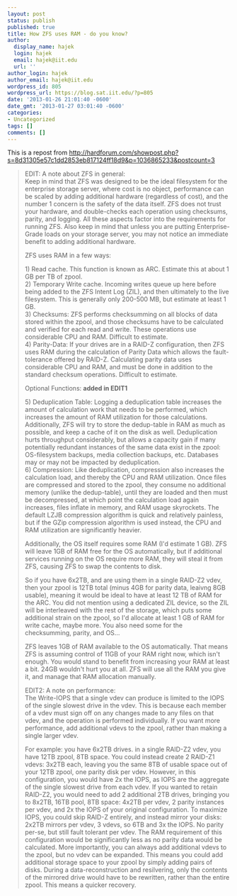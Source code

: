 ```yaml
---
layout: post
status: publish
published: true
title: How ZFS uses RAM - do you know?
author:
  display_name: hajek
  login: hajek
  email: hajek@iit.edu
  url: ''
author_login: hajek
author_email: hajek@iit.edu
wordpress_id: 805
wordpress_url: https://blog.sat.iit.edu/?p=805
date: '2013-01-26 21:01:40 -0600'
date_gmt: '2013-01-27 03:01:40 -0600'
categories:
- Uncategorized
tags: []
comments: []
---
```

<p>This is a repost from <a href="http://hardforum.com/showpost.php?s=8d31305e57c1dd2853eb817124ff18d9&p=1036865233&postcount=3" title="How ZFS uses RAM">http://hardforum.com/showpost.php?s=8d31305e57c1dd2853eb817124ff18d9&p=1036865233&postcount=3</a></p>
<blockquote><p>EDIT: A note about ZFS in general:<br />
Keep in mind that ZFS was designed to be the ideal filesystem for the enterprise storage server, where cost is no object, performance can be scaled by adding additional hardware (regardless of cost), and the number 1 concern is the safety of the data itself. ZFS does not trust your hardware, and double-checks each operation using checksums, parity, and logging. All these aspects factor into the requirements for running ZFS. Also keep in mind that unless you are putting Enterprise-Grade loads on your storage server, you may not notice an immediate benefit to adding additional hardware.</p>
<p>ZFS uses RAM in a few ways:</p>
<p>1) Read cache. This function is known as ARC. Estimate this at about 1 GB per TB of zpool.<br />
2) Temporary Write cache. Incoming writes queue up here before being added to the ZFS Intent Log (ZIL), and then ultimately to the live filesystem. This is generally only 200-500 MB, but estimate at least 1 GB.<br />
3) Checksums: ZFS performs checksumming on all blocks of data stored within the zpool, and those checksums have to be calculated and verified for each read and write. These operations use considerable CPU and RAM. Difficult to estimate.<br />
4) Parity-Data: If your drives are in a RAID-Z configuration, then ZFS uses RAM during the calculation of Parity Data which allows the fault-tolerance offered by RAID-Z. Calculating parity data uses considerable CPU and RAM, and must be done in addition to the standard checksum operations. Difficult to estimate.</p>
<p>Optional Functions: <strong>added in EDIT1</strong></p>
<p>5) Deduplication Table: Logging a deduplication table increases the amount of calculation work that needs to be performed, which increases the amount of RAM utilization for those calculations. Additionally, ZFS will try to store the dedup-table in RAM as much as possible, and keep a cache of it on the disk as well. Deduplication hurts throughput considerably, but allows a capacity gain if many potentially redundant instances of the same data exist in the zpool: OS-filesystem backups, media collection backups, etc. Databases may or may not be impacted by deduplication.<br />
6) Compression: Like deduplication, compression also increases the calculation load, and thereby the CPU and RAM utilization. Once files are compressed and stored to the zpool, they consume no additional memory (unlike the dedup-table), until they are loaded and then must be decompressed, at which point the calculation load again increases, files inflate in memory, and RAM usage skyrockets. The default LZJB compression algorithm is quick and relatively painless, but if the GZip compression algorithm is used instead, the CPU and RAM utilization are significantly heavier.</p>
<p><!--more But wait, there's more!--></p>
<p>Additionally, the OS itself requires some RAM (I'd estimate 1 GB). ZFS will leave 1GB of RAM free for the OS automatically, but if additional services running on the OS require more RAM, they will steal it from ZFS, causing ZFS to swap the contents to disk.</p>
<p>So if you have 6x2TB, and are using them in a single RAID-Z2 vdev, then your zpool is 12TB total (minus 4GB for parity data, leaivng 8GB usable), meaning it would be ideal to have at least 12 TB of RAM for the ARC. You did not mention using a dedicated ZIL device, so the ZIL will be interleaved with the rest of the storage, which puts some additional strain on the zpool, so I'd allocate at least 1 GB of RAM for write cache, maybe more. You also need some for the checksumming, parity, and OS...</p>
<p>ZFS leaves 1GB of RAM available to the OS automatically. That means ZFS is assuming control of 11GB of your RAM right now, which isn't enough. You would stand to benefit from increasing your RAM at least a bit. 24GB wouldn't hurt you at all. ZFS will use all the RAM you give it, and manage that RAM allocation manually.</p>
<p>EDIT2: A note on performance:<br />
The Write-IOPS that a single vdev can produce is limited to the IOPS of the single slowest drive in the vdev. This is because each member of a vdev must sign off on any changes made to any files on that vdev, and the operation is performed individually. If you want more performance, add additional vdevs to the zpool, rather than making a single larger vdev.</p>
<p>For example: you have 6x2TB drives. in a single RAID-Z2 vdev, you have 12TB zpool, 8TB space. You could instead create 2 RAID-Z1 vdevs: 3x2TB each, leaving you the same 8TB of usable space out of your 12TB zpool, one parity disk per vdev. However, in this configuration, you would have 2x the IOPS, as IOPS are the aggregate of the single slowest drive from each vdev. If you wanted to retain RAID-Z2, you would need to add 2 additional 2TB drives, bringing you to 8x2TB, 16TB pool, 8TB space: 4x2TB per vdev, 2 parity instances per vdev, and 2x the IOPS of your original configuration. To maximize IOPS, you could skip RAID-Z entirely, and instead mirror your disks: 2x2TB mirrors per vdev, 3 vdevs, so 6TB and 3x the IOPS. No parity per-se, but still fault tolerant per vdev. The RAM requirement of this configuration would be significantly less as no parity data would be calculated. More importantly, you can always add additional vdevs to the zpool, but no vdev can be expanded. This means you could add additional storage space to your zpool by simply adding pairs of disks. During a data-reconstruction and resilvering, only the contents of the mirrored drive would have to be rewritten, rather than the entire zpool. This means a quicker recovery. </blockquote></p>
